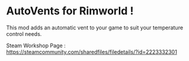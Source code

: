 # AutoVents for Rimworld !

This mod adds an automatic vent to your game to suit your temperature control needs.

Steam Workshop Page : https://steamcommunity.com/sharedfiles/filedetails/?id=2223332301